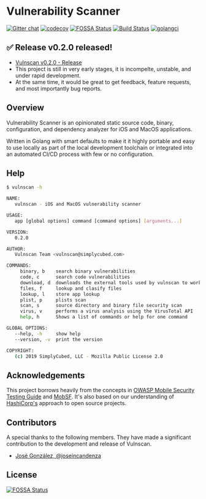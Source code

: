 # Vulnerability Scanner

[![Gitter chat](https://badges.gitter.im/simplycubed/Lobby.png)](https://gitter.im/simplycubed/Lobby)
[![codecov](https://codecov.io/gh/simplycubed/vulnscan/branch/master/graph/badge.svg)](https://codecov.io/gh/simplycubed/vulnscan)
[![FOSSA Status](https://app.fossa.com/api/projects/git%2Bgithub.com%2Fsimplycubed%2Fvulnscan.svg?type=shield)](https://app.fossa.com/projects/git%2Bgithub.com%2Fsimplycubed%2Fvulnscan?ref=badge_shield)
[![Build Status](https://travis-ci.org/simplycubed/vulnscan.svg?branch=master)](https://travis-ci.org/simplycubed/vulnscan)
[![golangci](https://golangci.com/badges/github.com/simplycubed/vulnscan.svg)](https://golangci.com/r/github.com/simplycubed/vulnscan)

## :white_check_mark: **Release v0.2.0 released!**

- [Vulnscan v0.2.0 - Release](https://github.com/simplycubed/vulnscan/releases/tag/v0.2.0)
- This project is still in very early stages, it is incompelte, unstable, and under rapid development.
- At the same time, it would be great to get feedback, feature requests, and most importantly bug reports.

## Overview

Vulnerability Scanner is an opinionated static source code, binary, configuration, and dependency analyzer for iOS and MacOS applications.

Written in Golang with smart defaults to make it it highly portable and easy to use locally as part of the local development toolchain or integrated into an automated CI/CD process with few or no configuration.

## Help

```bash
$ vulnscan -h

NAME:
   vulnscan - iOS and MacOS vulnerability scanner

USAGE:
   app [global options] command [command options] [arguments...]

VERSION:
   0.2.0

AUTHOR:
   Vulnscan Team <vulnscan@simplycubed.com>

COMMANDS:
     binary, b    search binary vulnerabilities
     code, c      search code vulnerabilities
     download, d  downloads the external tools used by vulnscan to work
     files, f     lookup and clasify files
     lookup, l    store app lookup
     plist, p     plists scan
     scan, s      source directory and binary file security scan
     virus, v     performs a virus analysis using the VirusTotal API
     help, h      Shows a list of commands or help for one command

GLOBAL OPTIONS:
   --help, -h     show help
   --version, -v  print the version

COPYRIGHT:
   (c) 2019 SimplyCubed, LLC - Mozilla Public License 2.0

```

## Acknowledgements

This project borrows heavily from the concepts in [OWASP Mobile Security Testing Guide](https://www.owasp.org/index.php/OWASP_Mobile_Security_Testing_Guide) and [MobSF](https://github.com/MobSF/Mobile-Security-Framework-MobSF). It's also based on our understanding of [HashiCorp's](https://github.com/hashicorp/) approach to open source projects.

## Contributors

A special thanks to the following members. They have made a significant contribution to the development and release of Vulnscan.

- [José González, @joseincandenza](https://github.com/joseincandenza)

## License

[![FOSSA Status](https://app.fossa.com/api/projects/git%2Bgithub.com%2Fsimplycubed%2Fvulnscan.svg?type=large)](https://app.fossa.com/projects/git%2Bgithub.com%2Fsimplycubed%2Fvulnscan?ref=badge_large)
